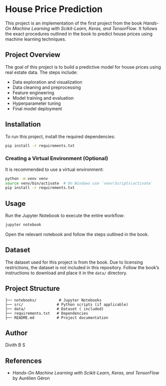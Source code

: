 # House Price Prediction

This project is an implementation of the first project from the book *Hands-On Machine Learning with Scikit-Learn, Keras, and TensorFlow*. It follows the exact procedures outlined in the book to predict house prices using machine learning techniques.

## Project Overview
The goal of this project is to build a predictive model for house prices using real estate data. The steps include:
- Data exploration and visualization
- Data cleaning and preprocessing
- Feature engineering
- Model training and evaluation
- Hyperparameter tuning
- Final model deployment

## Installation
To run this project, install the required dependencies:

```sh
pip install -r requirements.txt
```

### Creating a Virtual Environment (Optional)
It is recommended to use a virtual environment:

```sh
python -m venv venv
source venv/bin/activate  # On Windows use `venv\Scripts\activate`
pip install -r requirements.txt
```

## Usage
Run the Jupyter Notebook to execute the entire workflow:

```sh
jupyter notebook
```

Open the relevant notebook and follow the steps outlined in the book.

## Dataset
The dataset used for this project is from the book. Due to licensing restrictions, the dataset is not included in this repository. Follow the book’s instructions to download and place it in the `data/` directory.

## Project Structure
```
├── notebooks/          # Jupyter Notebooks
├── src/               # Python scripts (if applicable)
├── data/              # Dataset ( included)
├── requirements.txt   # Dependencies
├── README.md          # Project documentation
```

## Author
Divith B S

## References
- *Hands-On Machine Learning with Scikit-Learn, Keras, and TensorFlow* by Aurélien Géron

